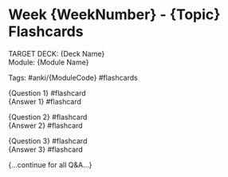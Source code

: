 # Week {WeekNumber} - {Topic} Flashcards

TARGET DECK: {Deck Name}  
Module: {Module Name}

Tags: #anki/{ModuleCode} #flashcards

{Question 1} #flashcard  
{Answer 1} #flashcard

<!--ID: {UniqueID1}-->

{Question 2} #flashcard  
{Answer 2} #flashcard

<!--ID: {UniqueID2}-->

{Question 3} #flashcard  
{Answer 3} #flashcard

<!--ID: {UniqueID3}-->

{…continue for all Q&A…}



